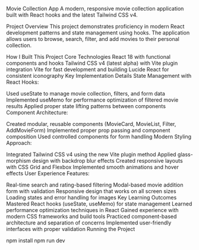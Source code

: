 Movie Collection App
A modern, responsive movie collection application built with React hooks and the latest Tailwind CSS v4.

Project Overview
This project demonstrates proficiency in modern React development patterns and state management using hooks. The application allows users to browse, search, filter, and add movies to their personal collection.

How I Built This Project
Core Technologies
React 18 with functional components and hooks
Tailwind CSS v4 (latest alpha) with Vite plugin integration
Vite for fast development and building
Lucide React for consistent iconography
Key Implementation Details
State Management with React Hooks:

Used useState to manage movie collection, filters, and form data
Implemented useMemo for performance optimization of filtered movie results
Applied proper state lifting patterns between components
Component Architecture:

Created modular, reusable components (MovieCard, MovieList, Filter, AddMovieForm)
Implemented proper prop passing and component composition
Used controlled components for form handling
Modern Styling Approach:

Integrated Tailwind CSS v4 using the new Vite plugin method
Applied glass-morphism design with backdrop blur effects
Created responsive layouts with CSS Grid and Flexbox
Implemented smooth animations and hover effects
User Experience Features:

Real-time search and rating-based filtering
Modal-based movie addition form with validation
Responsive design that works on all screen sizes
Loading states and error handling for images
Key Learning Outcomes
Mastered React hooks (useState, useMemo) for state management
Learned performance optimization techniques in React
Gained experience with modern CSS frameworks and build tools
Practiced component-based architecture and separation of concerns
Implemented user-friendly interfaces with proper validation
Running the Project

npm install
npm run dev
